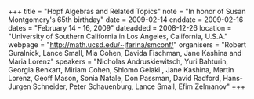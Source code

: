 +++
title = "Hopf Algebras and Related Topics"
note = "In honor of Susan Montgomery's 65th birthday"
date = 2009-02-14
enddate = 2009-02-16
dates = "February 14 - 16, 2009"
dateadded = 2008-12-26
location = "University of Southern California in Los Angeles, California, U.S.A."
webpage = "http://math.ucsd.edu/~jfarina/smconf/"
organisers = "Robert Guralnick, Lance Small, Mia Cohen, Davida Fischman, Jane Kashina and Maria Lorenz"
speakers = "Nicholas Andruskiewitsch,  Yuri Bahturin,  Georgia Benkart, Miriam Cohen, Shlomo Gelaki , Jane Kashina, Martin Lorenz, Geoff Mason, Sonia Natale, Don Passman,  David Radford,  Hans-Jurgen Schneider, Peter Schauenburg, Lance Small, Efim Zelmanov"
+++
